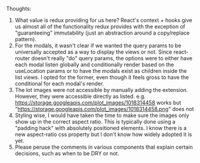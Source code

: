Thoughts:

1. What value is redux providing for us here? React's context + hooks give us almost all of the functionality redux provides with the exception of "guaranteeing" immutability (just an abstraction around a copy/replace pattern).
2. For the modals, it wasn't clear if we wanted the query params to be universally accepted as a way to display the views or not. Since react-router doesn't really "do" query params, the options were to either have each modal listen globally and conditionally render based on the useLocation params or to have the modals exist as children inside the list views. I opted for the former, even though it feels gross to have the conditional for each modal's render.
3. The lot images were not accessible by manually adding the extension. However, they were accessible directly as listed. e.g. https://storage.googleapis.com/plot_images/1018314458 works but "https://storage.googleapis.com/plot_images/1018314458.png" does not
4. Styling wise, I would have taken the time to make sure the images only show up in the correct aspect ratio. This is typically done using a "padding hack" with absolutely positioned elements. I know there is a new aspect-ratio css property but I don't know how widely adopted it is yet.
5. Please peruse the comments in various components that explain certain decisions, such as when to be DRY or not.
